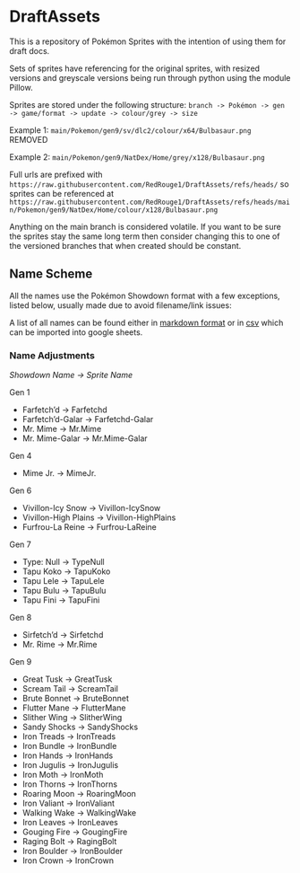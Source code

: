 # DraftAssets
This is a repository of Pokémon Sprites with the intention of using them for draft docs. 

Sets of sprites have referencing for the original sprites, with resized versions and greyscale versions being run through python using the module Pillow.

Sprites are stored under the following structure:
`branch -> Pokémon -> gen -> game/format -> update -> colour/grey -> size`

Example 1:
`main/Pokemon/gen9/sv/dlc2/colour/x64/Bulbasaur.png` REMOVED

Example 2:
`main/Pokemon/gen9/NatDex/Home/grey/x128/Bulbasaur.png`

Full urls are prefixed with `https://raw.githubusercontent.com/RedRouge1/DraftAssets/refs/heads/` so sprites can be referenced at `https://raw.githubusercontent.com/RedRouge1/DraftAssets/refs/heads/main/Pokemon/gen9/NatDex/Home/colour/x128/Bulbasaur.png`

Anything on the main branch is considered volatile. If you want to be sure the sprites stay the same long term then consider changing this to one of the versioned branches that when created should be constant.
## Name Scheme
All the names use the Pokémon Showdown format with a few exceptions, listed below, usually made due to avoid filename/link issues:

A list of all names can be found either in [markdown format](./Pokemon/NamesIndex.md) or in [csv](./Pokemon/NamesIndex.csv) which can be imported into google sheets. 
### Name Adjustments
*Showdown Name -> Sprite Name*

Gen 1
- Farfetch’d -> Farfetchd
- Farfetch’d-Galar -> Farfetchd-Galar
- Mr. Mime -> Mr.Mime
- Mr. Mime-Galar -> Mr.Mime-Galar

Gen 4
- Mime Jr. -> MimeJr.

Gen 6
- Vivillon-Icy Snow -> Vivillon-IcySnow
- Vivillon-High Plains -> Vivillon-HighPlains
- Furfrou-La Reine -> Furfrou-LaReine

Gen 7
- Type: Null -> TypeNull
- Tapu Koko -> TapuKoko
- Tapu Lele -> TapuLele
- Tapu Bulu -> TapuBulu
- Tapu Fini -> TapuFini

Gen 8
- Sirfetch’d -> Sirfetchd
- Mr. Rime -> Mr.Rime

Gen 9
- Great Tusk -> GreatTusk
- Scream Tail -> ScreamTail
- Brute Bonnet -> BruteBonnet
- Flutter Mane -> FlutterMane
- Slither Wing -> SlitherWing
- Sandy Shocks -> SandyShocks
- Iron Treads -> IronTreads
- Iron Bundle -> IronBundle
- Iron Hands -> IronHands
- Iron Jugulis -> IronJugulis
- Iron Moth -> IronMoth
- Iron Thorns -> IronThorns
- Roaring Moon -> RoaringMoon
- Iron Valiant -> IronValiant
- Walking Wake -> WalkingWake
- Iron Leaves -> IronLeaves
- Gouging Fire -> GougingFire
- Raging Bolt -> RagingBolt
- Iron Boulder -> IronBoulder
- Iron Crown -> IronCrown
